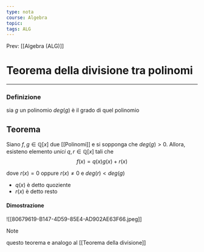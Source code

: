 ```yaml
---
type: nota
course: Algebra
topic: 
tags: ALG
---
```


Prev: [[Algebra (ALG)]]

# Teorema della divisione tra polinomi
---
### Definizione
sia $g$ un polinomio $deg(g)$ è il grado di quel polinomio 

## Teorema
Siano $f,g \in \mathbb{Q}[x]$ due [[Polinomi]] e si sopponga che $deg(g) > 0$. Allora, esisteno elemento _unici_ $q,r \in \mathbb{Q}[x]$ tali che  
$$f(x)=q(x)g(x) + r(x)$$

dove $r(x) = 0$ oppure $r(x) \not =0$ e $deg(r) < deg(g)$
- $q(x)$ è detto quoziente
- $r(x)$ è detto resto 

#### Dimostrazione
![[80679619-B147-4D59-85E4-AD902AE63F66.jpeg]]


>[!note]
>questo teorema e analogo al [[Teorema della divisione]]